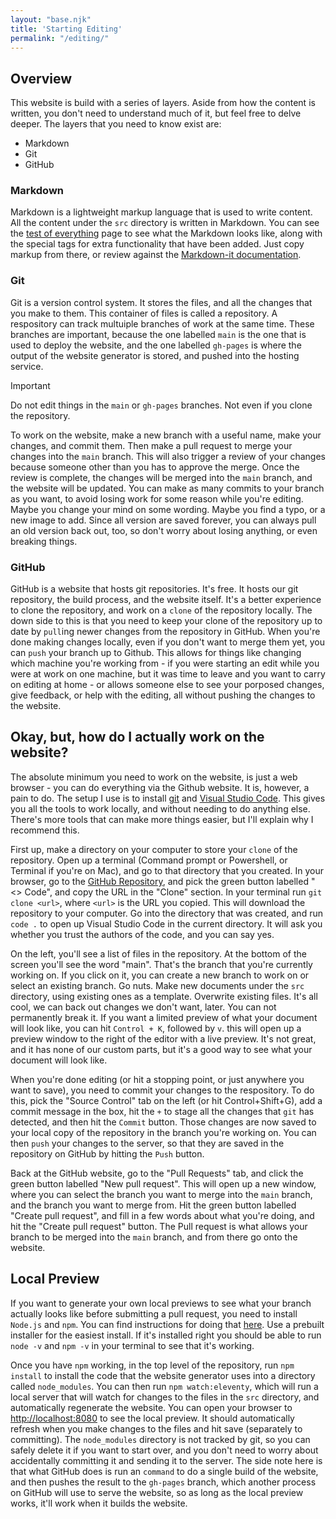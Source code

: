 ```yaml
---
layout: "base.njk"
title: 'Starting Editing'
permalink: "/editing/"
---
```

## Overview
This website is build with a series of layers. Aside from how the content is written, you don't need to understand much of it, but feel free to delve deeper. The layers that you need to know exist are:
- Markdown
- Git
- GitHub

### Markdown
Markdown is a lightweight markup language that is used to write content. All the content under the `src` directory is written in Markdown. You can see the [test of everything](/test-everything/) page to see what the Markdown looks like, along with the special tags for extra functionality that have been added. Just copy markup from there, or review against the [Markdown-it documentation](https://github.com/markdown-it/markdown-it).

### Git
Git is a version control system. It stores the files, and all the changes that you make to them. This container of files is called a repository. A respository can track multuiple branches of work at the same time. These branches are important, because the one labelled `main` is the one that is used to deploy the website, and the one labelled `gh-pages` is where the output of the website generator is stored, and pushed into the hosting service.

> [!important]
> Do not edit things in the `main` or `gh-pages` branches. Not even if you clone the repository.

To work on the website, make a new branch with a useful name, make your changes, and commit them. Then make a pull request to merge your changes into the `main` branch. This will also trigger a review of your changes because someone other than you has to approve the merge. Once the review is complete, the changes will be merged into the `main` branch, and the website will be updated. You can make as many commits to your branch as you want, to avoid losing work for some reason while you're editing. Maybe you change your mind on some wording. Maybe you find a typo, or a new image to add. Since all version are saved forever, you can always pull an old version back out, too, so don't worry about losing anything, or even breaking things.

### GitHub
GitHub is a website that hosts git repositories. It's free. It hosts our git repository, the build process, and the website itself. It's a better experience to clone the repository, and work on a `clone` of the repository locally. The down side to this is that you need to keep your clone of the repository up to date by `pull`ing newer changes from the repository in GitHub. When you're done making changes locally, even if you don't want to merge them yet, you can `push` your branch up to Github. This allows for things like changing which machine you're working from - if you were starting an edit while you were at work on one machine, but it was time to leave and you want to carry on editing at home - or allows someone else to see your porposed changes, give feedback, or help with the editing, all without pushing the changes to the website.


## Okay, but, how do I actually work on the website?
The absolute minimum you need to work on the website, is just a web browser - you can do everything via the Github website. It is, however, a pain to do. The setup I use is to install [git](https://www.git-scm.com/downloads) and [Visual Studio Code](https://code.visualstudio.com/). This gives you all the tools to work locally, and without needing to do anything else. There's more tools that can make more things easier, but I'll explain why I recommend this.

First up, make a directory on your computer to store your `clone` of the repository. Open up a terminal (Command prompt or Powershell, or Terminal if you're on Mac), and go to that directory that you created. In your browser, go to the [GitHub Repository](https://github.com/Night-Vision-Discord/website), and pick the green button labelled "<> Code", and copy the URL in the "Clone" section. In your terminal run `git clone <url>`, where `<url>` is the URL you copied. This will download the repository to your computer. Go into the directory that was created, and run `code .` to open up Visual Studio Code in the current directory. It will ask you whether you trust the authors of the code, and you can say yes.

On the left, you'll see a list of files in the repository. At the bottom of the screen you'll see the word "main". That's the branch that you're currently working on. If you click on it, you can create a new branch to work on or select an existing branch. Go nuts. Make new documents under the `src` directory, using existing ones as a template. Overwrite existing files. It's all cool, we can back out changes we don't want, later. You can not permanently break it. If you want a limited preview of what your document will look like, you can hit `Control + K`, followed by `v`. this will open up a preview window to the right of the editor with a live preview. It's not great, and it has none of our custom parts, but it's a good way to see what your document will look like.

When you're done editing (or hit a stopping point, or just anywhere you want to save), you need to commit your changes to the respository. To do this, pick the "Source Control" tab on the left (or hit Control+Shift+G), add a commit message in the box, hit the `+` to stage all the changes that `git` has detected, and then hit the `Commit` button. Those changes are now saved to your local copy of the repository in the branch you're working on. You can then `push` your changes to the server, so that they are saved in the repository on GitHub by hitting the `Push` button.

Back at the GitHub website, go to the "Pull Requests" tab, and click the green button labelled "New pull request". This will open up a new window, where you can select the branch you want to merge into the `main` branch, and the branch you want to merge from. Hit the green button labelled "Create pull request", and fill in a few words about what you're doing, and hit the "Create pull request" button. The Pull request is what allows your branch to be merged into the `main` branch, and from there go onto the website.

## Local Preview
If you want to generate your own local previews to see what your branch actually looks like before submitting a pull request, you need to install `Node.js` and `npm`. You can find instructions for doing that [here](https://nodejs.org/en/download/). Use a prebuilt installer for the easiest install. If it's installed right you should be able to run `node -v` and `npm -v` in your terminal to see that it's working.

Once you have `npm` working, in the top level of the repository, run `npm install` to install the code that the website generator uses into a directory called `node_modules`. You can then run `npm watch:eleventy`, which will run a local server that will watch for changes to the files in the `src` directory, and automatically regenerate the website. You can open your browser to [http://localhost:8080](http://localhost:8080) to see the local preview. It should automatically refresh when you make changes to the files and hit save (separately to committing). The `node_modules` directory is not tracked by git, so you can safely delete it if you want to start over, and you don't need to worry about accidentally committing it and sending it to the server. The side note here is that what GitHub does is run an `command` to do a single build of the website, and then pushes the result to the `gh-pages` branch, which another process on GitHub will use to serve the website, so as long as the local preview works, it'll work when it builds the website.
